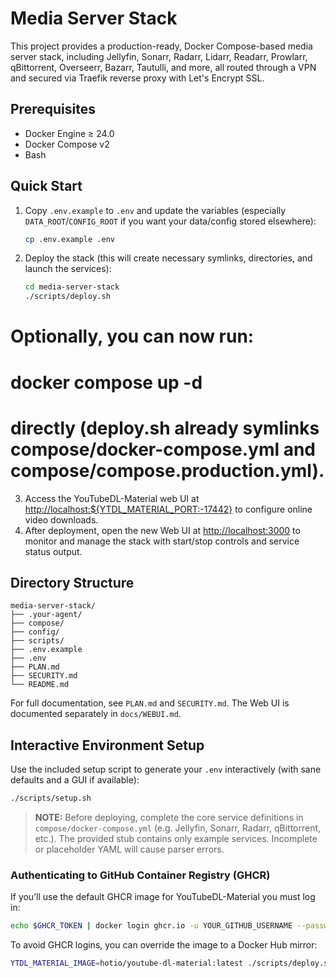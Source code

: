  # Media Server Stack

This project provides a production-ready, Docker Compose-based media server stack, including Jellyfin, Sonarr, Radarr, Lidarr, Readarr, Prowlarr, qBittorrent, Overseerr, Bazarr, Tautulli, and more, all routed through a VPN and secured via Traefik reverse proxy with Let's Encrypt SSL.

 ## Prerequisites

 - Docker Engine ≥ 24.0
 - Docker Compose v2
 - Bash

 ## Quick Start

1. Copy `.env.example` to `.env` and update the variables (especially `DATA_ROOT`/`CONFIG_ROOT` if you want your data/config stored elsewhere):
   ```bash
   cp .env.example .env
   ```
2. Deploy the stack (this will create necessary symlinks, directories, and launch the services):
   ```bash
   cd media-server-stack
   ./scripts/deploy.sh
   ```

# Optionally, you can now run:
#   docker compose up -d
# directly (deploy.sh already symlinks compose/docker-compose.yml and compose/compose.production.yml).

3. Access the YouTubeDL-Material web UI at <http://localhost:${YTDL_MATERIAL_PORT:-17442}> to configure online video downloads.
4. After deployment, open the new Web UI at <http://localhost:3000> to monitor and manage the stack with start/stop controls and service status output.

 ## Directory Structure

 ```text
 media-server-stack/
 ├── .your-agent/
 ├── compose/
 ├── config/
 ├── scripts/
 ├── .env.example
 ├── .env
 ├── PLAN.md
 ├── SECURITY.md
 └── README.md
 ```

For full documentation, see `PLAN.md` and `SECURITY.md`.
The Web UI is documented separately in `docs/WEBUI.md`.

## Interactive Environment Setup

Use the included setup script to generate your `.env` interactively (with sane defaults and a GUI if available):

```bash
./scripts/setup.sh
```

> **NOTE:** Before deploying, complete the core service definitions in `compose/docker-compose.yml` (e.g. Jellyfin, Sonarr, Radarr, qBittorrent, etc.). The provided stub contains only example services. Incomplete or placeholder YAML will cause parser errors.

### Authenticating to GitHub Container Registry (GHCR)

If you’ll use the default GHCR image for YouTubeDL-Material you must log in:
```bash
echo $GHCR_TOKEN | docker login ghcr.io -u YOUR_GITHUB_USERNAME --password-stdin
```

To avoid GHCR logins, you can override the image to a Docker Hub mirror:
```bash
YTDL_MATERIAL_IMAGE=hotio/youtube-dl-material:latest ./scripts/deploy.sh
```